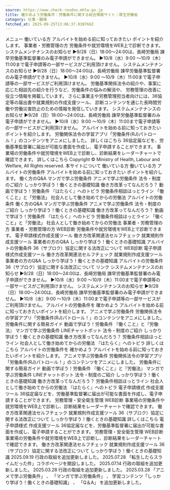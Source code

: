 ```yaml
---
source: https://www.check-roudou.mhlw.go.jp
title: 確かめよう労働条件：労働条件に関する総合情報サイト｜厚生労働省
category: 仕事・職場
fetched_at: 2025-09-25T13:06:37.030766Z
---
```

メニュー
働いている方
アルバイトを始める前に知っておきたい ポイントを紹介します。
事業者・労務管理の方
労働条件や就労環境をWEB上で診断できます。
システムメンテナンスのお知らせ ▶9/28（日）18:00～24:00は、長崎労働局 諫早労働基準監督署のみ電子申請ができません。 ▶10/8（水）9:00 ～10/9（木）11:00まで電子申請等の一部サービスがご利用頂けません。
システムメンテナンスのお知らせ
▶9/28（日）18:00～24:00は、長崎労働局 諫早労働基準監督署のみ電子申請ができません。 ▶10/8（水）9:00 ～10/9（木）11:00まで電子申請等の一部サービスがご利用頂けません。
労働基準関係法令の紹介や、事案に応じた相談先の紹介を行うなど、労働条件の悩みの解消や、 労務管理の改善に役立つ情報を掲載しています。
さらに事業主や労務管理担当者向けには、36協定等の届出書や就業規則の作成支援ツール、 診断コンテンツを通じた長時間労働や労働災害防止のための情報を発信していきます。
システムメンテナンスのお知らせ ▶9/28（日）18:00～24:00は、長崎労働局 諫早労働基準監督署のみ電子申請ができません。 ▶10/8（水）9:00 ～10/9（木）11:00まで電子申請等の一部サービスがご利用頂けません。
アルバイトを始める前に知っておきたいポイントを紹介します。
労働関係法令の学習アプリ「労働条件(RJ)パトロール！」のコンテンツをアニメにしました。
詳しくはこちら
36協定届などを、労働基準監督署に届出が可能な書面を作成し、電子申請することができます。
事業場の労働条件や就労環境をWEB上で診断し、診断結果をレーダーチャートで確認できます。
詳しくはこちら
Copyright © Ministry of Health, Labour and Welfare, All Rights reserved.
本サイトについて
働いている方 働いている方 アルバイトの労働条件 アルバイトを始める前に知っておきたい ポイントを紹介します。 働く方のQ&A マンガで学ぶ労働条件 アニメで学ぶ労働条件 法令・制度のご紹介 しっかり学ぼう！働くときの基礎知識 働き方改革ってなんだろう？ 動画で学ぼう！労働条件 『はたらく』へのトビラ 労働条件相談ほっとライン 「働くこと」と「労働法」 社会人として働き始めてからの労働法
アルバイトの労働条件
働く方のQ&A
マンガで学ぶ労働条件
アニメで学ぶ労働条件
法令・制度のご紹介
しっかり学ぼう！働くときの基礎知識
働き方改革ってなんだろう？
動画で学ぼう！労働条件
『はたらく』へのトビラ
労働条件相談ほっとライン
「働くこと」と「労働法」
社会人として働き始めてからの労働法
事業者・労務管理の方 事業者・労務管理の方 WEB診断 労働条件や就労環境をWEB上で診断できます。 電子申請様式作成支援ツール 働き方改革関連法セルフチェック 就業規則作成支援ツール 事業者の方のQ&A しっかり学ぼう！働くときの基礎知識 アルバイトの労働条件 36（サブロク）協定に関する法改正について
WEB診断
電子申請様式作成支援ツール
働き方改革関連法セルフチェック
就業規則作成支援ツール
事業者の方のQ&A
しっかり学ぼう！働くときの基礎知識
アルバイトの労働条件
36（サブロク）協定に関する法改正について
リンク
システムメンテナンスのお知らせ ▶9/28（日）18:00～24:00は、長崎労働局 諫早労働基準監督署のみ電子申請ができません。 ▶10/8（水）9:00 ～10/9（木）11:00まで電子申請等の一部サービスがご利用頂けません。 システムメンテナンスのお知らせ ▶9/28（日）18:00～24:00は、長崎労働局 諫早労働基準監督署のみ電子申請ができません。 ▶10/8（水）9:00 ～10/9（木）11:00まで電子申請等の一部サービスがご利用頂けません。
アルバイトの労働条件を 確かめよう アルバイトを始める前に知っておきたいポイントを紹介します。 アニメで学ぶ労働条件 労働関係法令の学習アプリ「労働条件(RJ)パトロール！」のコンテンツをアニメにしました。 労働条件に関する簡易ガイド 動画で学ぼう！労働条件 『働くこと』と『労働法』 マンガで学ぶ労働条件 LINEチャットボット 法令・制度のご紹介 しっかり学ぼう！働くときの基礎知識 働き方改革ってなんだろう？ 労働条件相談ほっとライン 社会人として働き始めてからの労働法 『はたらく』へのトビラ 詳しくはこちら
アルバイトの労働条件を 確かめよう アルバイトを始める前に知っておきたいポイントを紹介します。
アニメで学ぶ労働条件 労働関係法令の学習アプリ「労働条件(RJ)パトロール！」のコンテンツをアニメにしました。
労働条件に関する簡易ガイド
動画で学ぼう！労働条件
『働くこと』と『労働法』
マンガで学ぶ労働条件
LINEチャットボット
法令・制度のご紹介
しっかり学ぼう！働くときの基礎知識
働き方改革ってなんだろう？
労働条件相談ほっとライン
社会人として働き始めてからの労働法
『はたらく』へのトビラ
電子申請様式 作成支援ツール 36協定届などを、労働基準監督署に届出が可能な書面を作成し、電子申請することができます。 労務管理・安全衛生管理 WEB診断 事業場の労働条件や就労環境をWEB上で診断し、診断結果をレーダーチャートで確認できます。 働き方改革関連法セルフチェック 就業規則作成支援ツール 36（サブロク）協定に関する法改正について しっかり学ぼう！働くときの基礎知識 詳しくはこちら
電子申請様式 作成支援ツール 36協定届などを、労働基準監督署に届出が可能な書面を作成し、電子申請することができます。
労務管理・安全衛生管理 WEB診断 事業場の労働条件や就労環境をWEB上で診断し、診断結果をレーダーチャートで確認できます。
働き方改革関連法セルフチェック
就業規則作成支援ツール
36（サブロク）協定に関する法改正について
しっかり学ぼう！働くときの基礎知識
2025.09.19 行政の取組を追加更新しました。
2025.07.28 「転生したらスライムだった件」コラボページを開設しました。
2025.07.14 行政の取組を追加更新しました。
2025.03.28 行政の取組を追加更新しました。
2025.03.28 「アニメで学ぶ労働条件」 、 「マンガで学ぶ労働条件」 、 学習コンテンツ「しっかり学ぼう！働くときの基礎知識」 、 「Q＆A」 を追加更新しました。
